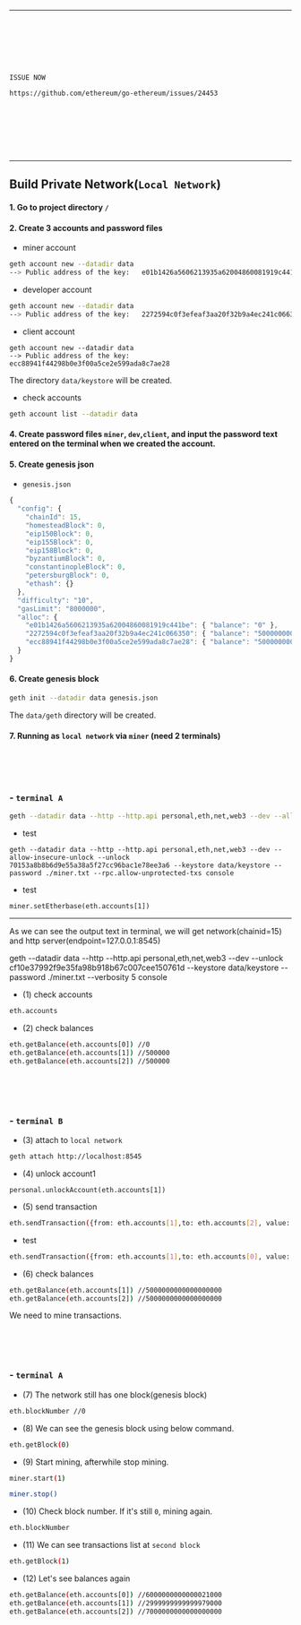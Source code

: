 <hr>
<br>
<br>
<br>
<br>
<br>

```
ISSUE NOW

https://github.com/ethereum/go-ethereum/issues/24453
```

<br>
<br>
<br>
<br>
<br>
<hr>

## Build Private Network(`Local Network`)

#### 1. Go to project directory `/`

#### 2. Create 3 accounts and password files

 - miner account
```sh
geth account new --datadir data
--> Public address of the key:   e01b1426a5606213935a62004860081919c441be
```
 - developer account
```sh
geth account new --datadir data
--> Public address of the key:   2272594c0f3efeaf3aa20f32b9a4ec241c066350
```
 - client account
```
geth account new --datadir data
--> Public address of the key:   ecc88941f44298b0e3f00a5ce2e599ada8c7ae28
```

The directory `data/keystore` will be created.

 - check accounts

```sh
geth account list --datadir data
```
#### 4. Create password files `miner`, `dev`,`client`, and input the password text entered on the terminal when we created the account.

#### 5. Create genesis json

 - `genesis.json`

```js
{
  "config": {
    "chainId": 15,
    "homesteadBlock": 0,
    "eip150Block": 0,
    "eip155Block": 0,
    "eip158Block": 0,
    "byzantiumBlock": 0,
    "constantinopleBlock": 0,
    "petersburgBlock": 0,
    "ethash": {}
  },
  "difficulty": "10",
  "gasLimit": "8000000",
  "alloc": {
    "e01b1426a5606213935a62004860081919c441be": { "balance": "0" },
    "2272594c0f3efeaf3aa20f32b9a4ec241c066350": { "balance": "5000000000000000000" },
    "ecc88941f44298b0e3f00a5ce2e599ada8c7ae28": { "balance": "5000000000000000000" }
  }
}
```
#### 6. Create genesis block

```sh
geth init --datadir data genesis.json
```

The `data/geth` directory will be created.

#### 7. Running as `local network` via `miner` (need 2 terminals)

<!-- 
```sh
geth --networkid 15 --nodiscover --maxpeers 0 --datadir data --http --allow-insecure-unlock --mine console
``` -->

<br><br><br>

### -  `terminal A`


```sh
geth --datadir data --http --http.api personal,eth,net,web3 --dev --allow-insecure-unlock --unlock 13939699b4bcb04e09f1929a8c01cb30bfd5a369 --keystore data/keystore --password ./miner.txt --rpc.allow-unprotected-txs console
```

 - test
 ```
geth --datadir data --http --http.api personal,eth,net,web3 --dev --allow-insecure-unlock --unlock 70153a8b8b6d9e55a38a5f27cc96bac1e78ee3a6 --keystore data/keystore --password ./miner.txt --rpc.allow-unprotected-txs console
```
 - test
```
miner.setEtherbase(eth.accounts[1])
```
------

As we can see the output text in terminal, we will get network(chainid=15) and http server(endpoint=127.0.0.1:8545)

geth --datadir data --http --http.api personal,eth,net,web3 --dev --unlock cf10e37992f9e35fa98b918b67c007cee150761d --keystore data/keystore --password ./miner.txt --verbosity 5 console

 - (1) check accounts

```sh
eth.accounts
```

 - (2) check balances

```sh
eth.getBalance(eth.accounts[0]) //0
eth.getBalance(eth.accounts[1]) //500000
eth.getBalance(eth.accounts[2]) //500000
```

<br><br><br>

### - `terminal B`

 - (3) attach to `local network`

```sh
geth attach http://localhost:8545
```

 - (4) unlock account1

```
personal.unlockAccount(eth.accounts[1])
```

 - (5) send transaction

```sh
eth.sendTransaction({from: eth.accounts[1],to: eth.accounts[2], value: "2000000000000000000"})
```

 - test

 
```sh
eth.sendTransaction({from: eth.accounts[1],to: eth.accounts[0], value: "2000000000000000000"})
```

 - (6) check balances

```sh
eth.getBalance(eth.accounts[1]) //5000000000000000000
eth.getBalance(eth.accounts[2]) //5000000000000000000
```
We need to mine transactions.

<br><br><br>

### -  `terminal A`

 - (7) The network still has one block(genesis block)

```sh
eth.blockNumber //0
```
 - (8) We can see the genesis block using below command.

```sh
eth.getBlock(0)
```
 - (9)  Start mining, afterwhile stop mining.

```sh
miner.start(1)
```

```sh
miner.stop()
```

 - (10) Check block number. If it's still `0`, mining again.

```sh
eth.blockNumber
```

 - (11) We can see transactions list at `second block`

```sh
eth.getBlock(1)
```

 - (12) Let's see balances again

```sh
eth.getBalance(eth.accounts[0]) //6000000000000021000
eth.getBalance(eth.accounts[1]) //2999999999999979000
eth.getBalance(eth.accounts[2]) //7000000000000000000
```